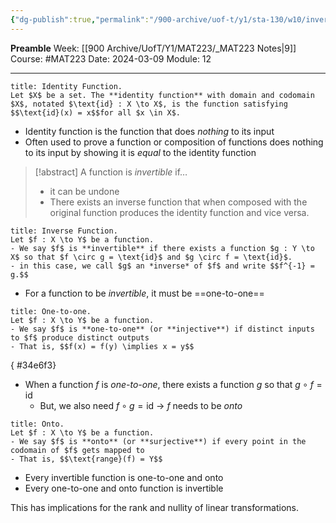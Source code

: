 ```yaml
---
{"dg-publish":true,"permalink":"/900-archive/uof-t/y1/sta-130/w10/invertible-functions/","created":"2024-03-09T17:47:48.164-08:00","updated":"2024-06-22T13:52:07.978-07:00"}
---
```


**Preamble**
Week: [[900 Archive/UofT/Y1/MAT223/_MAT223 Notes\|9]]
Course: #MAT223
Date: 2024-03-09
Module: 12

---

```ad-def
title: Identity Function.
Let $X$ be a set. The **identity function** with domain and codomain $X$, notated $\text{id} : X \to X$, is the function satisfying $$\text{id}(x) = x$$for all $x \in X$.

```

- Identity function is the function that does *nothing* to its input
- Often used to prove a function or composition of functions does nothing to its input by showing it is *equal* to the identity function

> [!abstract] A function is *invertible* if…
> - it can be undone
> - There exists an inverse function that when composed with the original function produces the identity function and vice versa.

```ad-def
title: Inverse Function.
Let $f : X \to Y$ be a function.
- We say $f$ is **invertible** if there exists a function $g : Y \to X$ so that $f \circ g = \text{id}$ and $g \circ f = \text{id}$.
- in this case, we call $g$ an *inverse* of $f$ and write $$f^{-1} = g.$$

```

- For a function to be *invertible*, it must be ==one-to-one==

```ad-def
title: One-to-one.
Let $f : X \to Y$ be a function.
- We say $f$ is **one-to-one** (or **injective**) if distinct inputs to $f$ produce distinct outputs
- That is, $$f(x) = f(y) \implies x = y$$

```
{ #34e6f3}


- When a function $f$ is *one-to-one*, there exists a function $g$ so that $g \circ f = \text{id}$
    - But, we also need $f \circ g = \text{id}$ → $f$ needs to be *onto*

```ad-def
title: Onto.
Let $f : X \to Y$ be a function.
- We say $f$ is **onto** (or **surjective**) if every point in the codomain of $f$ gets mapped to
- That is, $$\text{range}(f) = Y$$

```

- Every invertible function is one-to-one and onto
- Every one-to-one and onto function is invertible

This has implications for the rank and nullity of linear transformations.